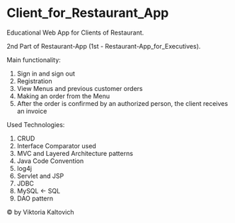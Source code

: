 # Client_for_Restaurant_App

Educational Web App for Clients of Restaurant.

2nd Part of Restaurant-App (1st - Restaurant-App_for_Executives).

Main functionality:
  1) Sign in and sign out
  2) Registration
  3) View Menus and previous customer orders
  4) Making an order from the Menu
  5) After the order is confirmed by an authorized person, the client receives an invoice
  
  Used Technologies:

  1) CRUD
  2) Interface Comparator used 
  3) MVC and Layered Architecture patterns
  4) Java Code Convention
  5) log4j
  6) Servlet and JSP
  7) JDBC
  8) MySQL ← SQL
  9) DAO pattern
  
  
  
© by Viktoria Kaltovich
